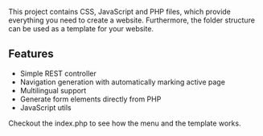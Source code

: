 This project contains CSS, JavaScript and PHP files, which provide everything you need to create a website.
Furthermore, the folder structure can be used as a template for your website.

## Features
* Simple REST controller
* Navigation generation with automatically marking active page
* Multilingual support
* Generate form elements directly from PHP
* JavaScript utils

Checkout the index.php to see how the menu and the template works.
